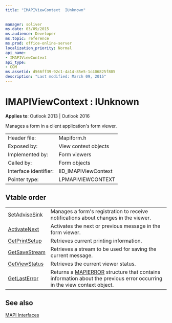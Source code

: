 ```yaml
---
title: "IMAPIViewContext  IUnknown"
 
 
manager: soliver
ms.date: 03/09/2015
ms.audience: Developer
ms.topic: reference
ms.prod: office-online-server
localization_priority: Normal
api_name:
- IMAPIViewContext
api_type:
- COM
ms.assetid: d566ff39-92c1-4a14-85e5-1c406825f805
description: "Last modified: March 09, 2015"
---
```


# IMAPIViewContext : IUnknown

  
  
**Applies to**: Outlook 2013 | Outlook 2016 
  
Manages a form in a client application's form viewer. 
  
|||
|:-----|:-----|
|Header file:  <br/> |Mapiform.h  <br/> |
|Exposed by:  <br/> |View context objects  <br/> |
|Implemented by:  <br/> |Form viewers  <br/> |
|Called by:  <br/> |Form objects  <br/> |
|Interface identifier:  <br/> |IID_IMAPIViewContext  <br/> |
|Pointer type:  <br/> |LPMAPIVIEWCONTEXT  <br/> |
   
## Vtable order

|||
|:-----|:-----|
|[SetAdviseSink](imapiviewcontext-setadvisesink.md) <br/> |Manages a form's registration to receive notifications about changes in the viewer.  <br/> |
|[ActivateNext](imapiviewcontext-activatenext.md) <br/> |Activates the next or previous message in the form viewer.  <br/> |
|[GetPrintSetup](imapiviewcontext-getprintsetup.md) <br/> |Retrieves current printing information.  <br/> |
|[GetSaveStream](imapiviewcontext-getsavestream.md) <br/> |Retrieves a stream to be used for saving the current message.  <br/> |
|[GetViewStatus](imapiviewcontext-getviewstatus.md) <br/> |Retrieves the current viewer status.  <br/> |
|[GetLastError](imapiviewcontext-getlasterror.md) <br/> |Returns a [MAPIERROR](mapierror.md) structure that contains information about the previous error occurring in the view context object.  <br/> |
   
## See also



[MAPI Interfaces](mapi-interfaces.md)

